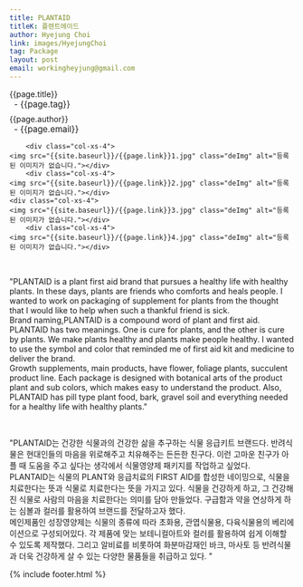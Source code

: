 ```yaml
---
title: PLANTAID
titleK: 플렌트에이드
author: Hyejung Choi
link: images/HyejungChoi
tag: Package
layout: post
email: workingheyjung@gmail.com 
---	
```


<div class="container">

<div class="deDep">
{{page.title}}<br>
<p style="font-size:15px; margin:0px; padding:0px 0px 0px 8px; margin:0px 0px 8px 0px;">- {{page.tag}}</p>
{{page.author}}<br>
<p style="font-size:15px; margin:0px; padding:0px 0px 0px 8px;">- {{page.email}}</p>
</div>


<div class="row" class="imgcolor">
	
		<div class="col-xs-4">
	<img src="{{site.baseurl}}/{{page.link}}1.jpg" class="deImg" alt="등록된 이미지가 없습니다."></div>
		<div class="col-xs-4">
	<img src="{{site.baseurl}}/{{page.link}}2.jpg" class="deImg" alt="등록된 이미지가 없습니다."></div>
	<div class="col-xs-4">
	<img src="{{site.baseurl}}/{{page.link}}3.jpg" class="deImg" alt="등록된 이미지가 없습니다."></div>
		<div class="col-xs-4">
	<img src="{{site.baseurl}}/{{page.link}}4.jpg" class="deImg" alt="등록된 이미지가 없습니다."></div>
	
</div>
<br>

<div class="det lato">



"PLANTAID is a plant first aid brand that pursues a healthy life with healthy plants. In these days, plants are friends who comforts and heals people. I wanted to work on packaging of supplement for plants from the thought that I would like to help when such a thankful friend is sick. 
<br>
Brand naming,PLANTAID is a compound word of plant and first aid. PLANTAID has two meanings. One is cure for plants, and the other is cure by plants. We make plants healthy and plants make people healthy. I wanted to use the symbol and color that reminded me of first aid kit and medicine to deliver the brand.
<br>
Growth supplements, main products, have flower, foliage plants, succulent product line. Each package is designed with botanical arts of the product plant and sub colors, which makes easy to understand the product. Also, PLANTAID has pill type plant food, bark, gravel soil and everything needed for a healthy life with healthy plants." 



</div>

<br>

<div class="noto">

"PLANTAID는 건강한 식물과의 건강한 삶을 추구하는 식물 응급키트 브랜드다.
반려식물은 현대인들의 마음을 위로해주고 치유해주는 든든한 친구다. 이런 고마운 친구가 아플 때 도움을 주고 싶다는 생각에서 식물영양제 패키지를 작업하고 싶었다. 
<br>
PLANTAID는 식물의 PLANT와 응급치료의 FIRST AID를 합성한 네이밍으로, 식물을 치료한다는 뜻과 식물로 치료한다는 뜻을 가지고 있다. 식물을 건강하게 하고, 그 건강해진 식물로 사람의 마음을 치료한다는 의미를 담아 만들었다. 구급함과 약을 연상하게 하는 심볼과 컬러를 활용하여 브랜드를 전달하고자 했다.
<br>
메인제품인 성장영양제는 식물의 종류에 따라 초화용, 관엽식물용, 다육식물용의 베리에이션으로 구성되어있다. 각 제품에 맞는 보테니컬아트와 컬러를 활용하여 쉽게 이해할 수 있도록 제작했다. 그리고 알비료를 비롯하여 화분마감재인 바크, 마사토 등 반려식물과 더욱 건강하게 살 수 있는 다양한 물품들을 취급하고 있다. "


</div>
{% include footer.html %} 